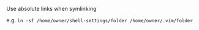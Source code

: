 Use absolute links when symlinking

e.g. `ln -sf /home/owner/shell-settings/folder /home/owner/.vim/folder`

